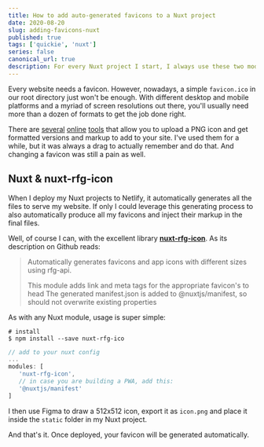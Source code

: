 ```yaml
---
title: How to add auto-generated favicons to a Nuxt project
date: 2020-08-20
slug: adding-favicons-nuxt
published: true
tags: ['quickie', 'nuxt']
series: false
canonical_url: true
description: For every Nuxt project I start, I always use these two modules to add auto-generated favicons to the site.
---
```


Every website needs a favicon. However, nowadays, a simple `favicon.ico` in our root directory just won't be enough. With different desktop and mobile platforms and a myriad of screen resolutions out there, you'll usually need more than a dozen of formats to get the job done right.

There are [several](https://realfavicongenerator.net/) [online](https://www.favicon-generator.org/) [tools](https://favicon.io/) that allow you to upload a PNG icon and get formatted versions and markup to add to your site. I've used them for a while, but it was always a drag to actually remember and do that. And changing a favicon was still a pain as well.

## Nuxt & nuxt-rfg-icon

When I deploy my Nuxt projects to Netlify, it automatically generates all the files to serve my website. If only I could leverage this generating process to also automatically produce all my favicons and inject their markup in the final files.

Well, of course I can, with the excellent library **[nuxt-rfg-icon](https://github.com/pimlie/nuxt-rfg-icon)**. As its description on Github reads:

> Automatically generates favicons and app icons with different sizes using rfg-api.
>
> This module adds link and meta tags for the appropriate favicon's to head
> The generated manifest.json is added to @nuxtjs/manifest, so should not overwrite existing properties

As with any Nuxt module, usage is super simple:

```shell
# install
$ npm install --save nuxt-rfg-ico
```

```js [nuxt.config.js]
// add to your nuxt config
...
modules: [
   'nuxt-rfg-icon',
   // in case you are building a PWA, add this:
   '@nuxtjs/manifest'
]
```

I then use Figma to draw a 512x512 icon, export it as `icon.png` and place it inside the `static` folder in my Nuxt project.

<base-img id="danrocdev/favicon-figma.png"  alt="Screenshot the icon design on Figma" legend="Icon design in Figma"></base-img>
<base-img id="danrocdev/favicon-dir.png"  alt="Screenshot the Icon inside static folder" legend="Icon inside static folder"></base-img>

And that's it. Once deployed, your favicon will be generated automatically.
